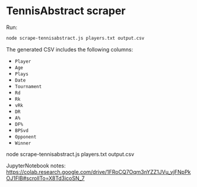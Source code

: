 # TennisAbstract scraper

Run:

```bash
node scrape-tennisabstract.js players.txt output.csv
```

The generated CSV includes the following columns:

- `Player`
- `Age`
- `Plays`
- `Date`
- `Tournament`
- `Rd`
- `Rk`
- `vRk`
- `DR`
- `A%`
- `DF%`
- `BPSvd`
- `Opponent`
- `Winner`

node scrape-tennisabstract.js players.txt output.csv

JupyterNotebook notes:
https://colab.research.google.com/drive/1FRoCQ7Oqm3nYZZ1JVu_vjFNpPkOJ1FlB#scrollTo=X8Td3icoSN_7
